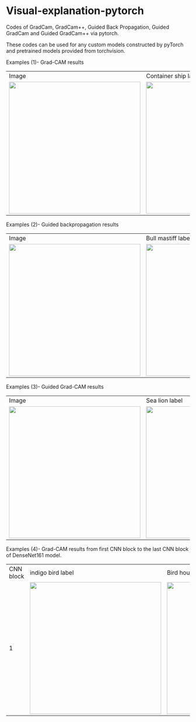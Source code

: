# Visual-explanation-pytorch
Codes of GradCam, GradCam++, Guided Back Propagation, Guided GradCam and Guided GradCam++ via pytorch.

These codes can be used for any custom models constructed by pyTorch and pretrained models provided from torchvision.

Examples (1)- Grad-CAM results

<table>
  <tr>
    <td> Image </td> <td> Container ship label </td> <td> Steel arch bridge label </td>
  </tr>
  
  <tr>
    <td> <img src="https://user-images.githubusercontent.com/48608835/129146959-64ad187a-5bd6-430f-953d-9ca85f7a819d.jpg" width=360px></td>
    <td> <img src="https://user-images.githubusercontent.com/48608835/129150001-fe0a36a9-9be9-4e05-b9f0-fc750c4582b0.png" width=360px></td>
    <td> <img src="https://user-images.githubusercontent.com/48608835/129150049-ddc9047f-d9c4-489b-b900-d7cabaa93d94.png" width=360px></td>
  </tr>
</table>

Examples (2)- Guided backpropagation results

<table>
  <tr>
    <td> Image </td> <td> Bull mastiff label </td> <td> Tigercat label </td>
  </tr>
  
  <tr>
    <td> <img src="https://user-images.githubusercontent.com/48608835/129151171-3c45243a-96aa-4010-8eb2-2f04dd8ef198.jpg" width=360px></td>
    <td> <img src="https://user-images.githubusercontent.com/48608835/129151209-45d31871-050c-4fde-b269-8bacb0ed87a2.png" width=360px></td>
    <td> <img src="https://user-images.githubusercontent.com/48608835/129151246-2a6172b7-e258-4a44-a386-076e0d3d352a.png" width=360px></td>
  </tr>
</table>

Examples (3)- Guided Grad-CAM results

<table>
  <tr>
    <td> Image </td> <td> Sea lion label </td> <td> Penguin label </td>
  </tr>
  
  <tr>
    <td> <img src="https://user-images.githubusercontent.com/48608835/129152303-b8e3ed68-a5f7-4642-8a14-7cb4ec36148f.jpg" width=360px></td>
    <td> <img src="https://user-images.githubusercontent.com/48608835/129152312-38ba2387-fa55-4aa0-baab-91f793878c39.png" width=360px></td>
    <td> <img src="https://user-images.githubusercontent.com/48608835/129152319-a7748f5c-7de7-4dad-a5b1-05c66fadfe0f.png" width=360px></td>
  </tr>
</table>


Examples (4)- Grad-CAM results from first CNN block to the last CNN block of DenseNet161 model.

<table>
  <tr>
    <td> CNN block </td> <td> indigo bird label </td> <td> Bird house label </td>
  </tr>
  
  <tr>
    <td> 1 </td>
    <td> <img src="https://user-images.githubusercontent.com/48608835/129154825-6949175e-2583-4719-833e-a16a0a76564a.png" width=360px></td>
    <td> <img src="https://user-images.githubusercontent.com/48608835/129154879-726450f1-da78-4326-9b82-76db6eaef18a.png" width=360px></td>
  </tr>
</table>



